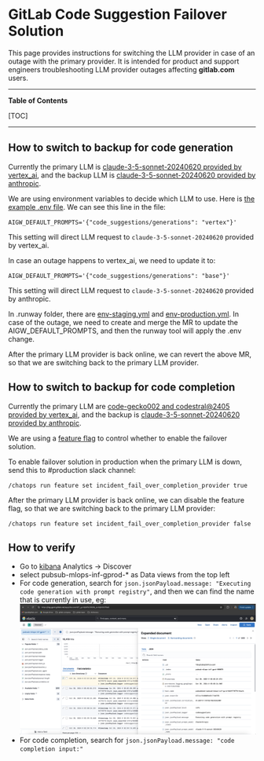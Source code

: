 <!-- Permit linking to GitLab docs and issues -->
<!-- markdownlint-disable MD034 -->
# GitLab Code Suggestion Failover Solution

This page provides instructions for switching the LLM provider in case of an outage with the primary provider. It is intended for product and support engineers troubleshooting LLM provider outages affecting **gitlab.com** users.

---

**Table of Contents**

[TOC]

---

## How to switch to backup for code generation

Currently the primary LLM is [claude-3-5-sonnet-20240620 provided by vertex_ai](https://gitlab.com/gitlab-org/modelops/applied-ml/code-suggestions/ai-assist/-/blob/main/ai_gateway/prompts/definitions/code_suggestions/generations/vertex.yml), and the backup LLM is [claude-3-5-sonnet-20240620 provided by anthropic](https://gitlab.com/gitlab-org/modelops/applied-ml/code-suggestions/ai-assist/-/blob/main/ai_gateway/prompts/definitions/code_suggestions/generations/base.yml).

We are using environment variables to decide which LLM to use. Here is [the example .env file](https://gitlab.com/gitlab-org/modelops/applied-ml/code-suggestions/ai-assist/-/blob/main/example.env?ref_type=heads). We can see this line in the file:

```
AIGW_DEFAULT_PROMPTS='{"code_suggestions/generations": "vertex"}'
```

This setting will direct LLM request to `claude-3-5-sonnet-20240620` provided by vertex_ai.

In case an outage happens to vertex_ai, we need to update it to:

```
AIGW_DEFAULT_PROMPTS='{"code_suggestions/generations": "base"}'
```

This setting will direct LLM request to `claude-3-5-sonnet-20240620` provided by anthropic.

In .runway folder, there are [env-staging.yml](https://gitlab.com/gitlab-org/modelops/applied-ml/code-suggestions/ai-assist/-/blob/main/.runway/env-production.yml?ref_type=heads) and [env-production.yml](https://gitlab.com/gitlab-org/modelops/applied-ml/code-suggestions/ai-assist/-/blob/main/.runway/env-staging.yml?ref_type=heads). In case of the outage, we need to create and merge the MR to update the AIGW_DEFAULT_PROMPTS, and then the runway tool will apply the .env change.

After the primary LLM provider is back online, we can revert the above MR, so that we are switching back to the primary LLM provider.

## How to switch to backup for code completion

Currently the primary LLM are [code-gecko002 and codestral@2405 provided by vertex_ai](https://gitlab.com/gitlab-org/gitlab/-/blob/master/ee/lib/code_suggestions/tasks/code_completion.rb#L40), and the backup is [claude-3-5-sonnet-20240620 provided by anthropic](https://gitlab.com/gitlab-org/gitlab/-/blob/master/ee/lib/code_suggestions/prompts/code_completion/anthropic.rb).

We are using a [feature flag](https://gitlab.com/gitlab-org/gitlab/-/issues/501503) to control whether to enable the failover solution.

To enable failover solution in production when the primary LLM is down, send this to #production slack channel:

```
/chatops run feature set incident_fail_over_completion_provider true
```

After the primary LLM provider is back online, we can disable the feature flag, so that we are switching back to the primary LLM provider:

```
/chatops run feature set incident_fail_over_completion_provider false
```

## How to verify
* Go to [kibana](https://log.gprd.gitlab.net/app/home#/) Analytics -> Discover 
* select pubsub-mlops-inf-gprod-* as Data views from the top left
* For code generation, search for `json.jsonPayload.message: "Executing code generation with prompt registry"`, and then we can find the name that is currently in use, eg:
![kibana logs](img/aigw_code_gen_log.png)
* For code completion, search for `json.jsonPayload.message: "code completion input:"`